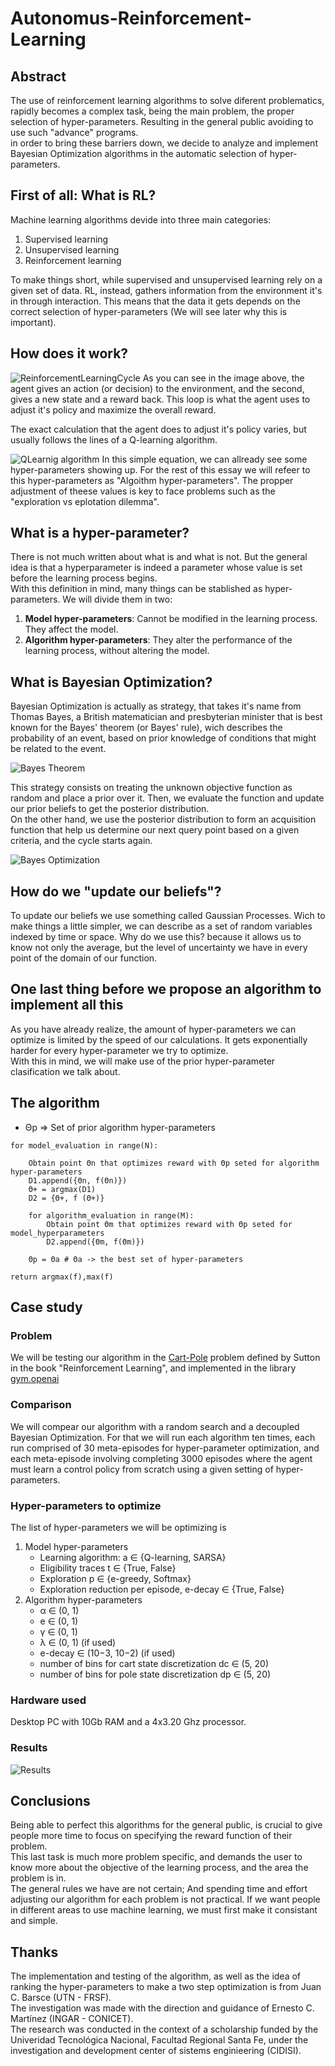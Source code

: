 # Autonomus-Reinforcement-Learning
## Abstract
The use of reinforcement learning algorithms to solve diferent problematics, rapidly becomes a complex task, being the main problem, the proper selection of hyper-parameters. Resulting in the general public avoiding to use such "advance" programs.
<br>
in order to bring these barriers down, we decide to analyze and implement Bayesian Optimization algorithms in the automatic selection of hyper-parameters.
<br>
## First of all: What is RL?
Machine learning algorithms devide into three main categories:
1. Supervised learning
2. Unsupervised learning
3. Reinforcement learning

To make things short, while supervised and unsupervised learning rely on a given set of data. RL, instead, gathers information from the environment it's in through interaction. This means that the data it gets depends on the correct selection of hyper-parameters (We will see later why this is important).

## How does it work?

![ReinforcementLearningCycle](Imagenes/RLCycle.jpg)
As you can see in the image above, the agent gives an action (or decision) to the environment, and the second, gives a new state and a reward back. This loop is what the agent uses to adjust it's policy and maximize the overall reward.

The exact calculation that the agent does to adjust it's policy varies, but usually follows the lines of a Q-learning algorithm.

![QLearnig algorithm](Imagenes/QLearningAlgorithm.gif)
In this simple equation, we can allready see some hyper-parameters showing up. For the rest of this essay we will refeer to this hyper-parameters as "Algoithm hyper-parameters". The propper adjustment of theese values is key to face problems such as the "exploration vs eplotation dilemma".

## What is a hyper-parameter?
There is not much written about what is and what is not. But the general idea is that a hyperparameter is indeed a parameter whose value is set before the learning process begins.<br>
With this definition in mind, many things can be stablished as hyper-parameters. We will divide them in two:
1. <b>Model hyper-parameters</b>: Cannot be modified in the learning process. They affect the model.
2. <b>Algorithm hyper-parameters</b>: They alter the performance of the learning process, without altering the model.


## What is Bayesian Optimization?
Bayesian Optimization is actually as strategy, that takes it's name from Thomas Bayes, a British matematician and presbyterian minister that is best known for the Bayes' theorem (or Bayes' rule), wich describes the probability of an event, based on prior knowledge of conditions that might be related to the event.

![Bayes Theorem](Imagenes/BayesTheorem.svg)

This strategy consists on treating the unknown objective function as random and place a prior over it. Then, we evaluate the function and update our prior beliefs to get the posterior distribution.<br>
On the other hand, we use the posterior distribution to form an acquisition function that help us determine our next query point based on a given criteria, and the cycle starts again.

![Bayes Optimization](Imagenes/BayesOptimization.png)

## How do we "update our beliefs"?
To update our beliefs we use something called Gaussian Processes. Wich to make things a little simpler, we can describe as a set of random variables indexed by time or space. Why do we use this? because it allows us to know not only the average, but the level of uncertainty we have in every point of the domain of our function.

## One last thing before we propose an algorithm to implement all this
As you have already realize, the amount of hyper-parameters we can optimize is limited by the speed of our calculations. It gets exponentially harder for every hyper-parameter we try to optimize.<br>
With this in mind, we will make use of the prior hyper-parameter clasification we talk about.

## The algorithm
* Θp => Set of prior algorithm hyper-parameters
```
for model_evaluation in range(N):

    Obtain point Θn that optimizes reward with Θp seted for algorithm hyper-parameters
    D1.append({Θn, f(Θn)})
    Θ+ = argmax(D1)
    D2 = {Θ+, f (Θ+)}

    for algorithm_evaluation in range(M):
        Obtain point Θm that optimizes reward with Θp seted for model_hyperparameters
        D2.append({Θm, f(Θm)})    

    Θp = Θa # Θa -> the best set of hyper-parameters

return argmax(f),max(f)
```

## Case study
### Problem
We will be testing our algorithm in the [Cart-Pole](https://gym.openai.com/envs/CartPole-v1/) problem defined by Sutton in the book "Reinforcement Learning", and implemented in the library [gym.openai](http://gym.openai.com/)

### Comparison
We will compear our algorithm with a random search and a
decoupled Bayesian Optimization. For that we will run each algorithm ten times, each run comprised of 30 meta-episodes for hyper-parameter optimization, and each meta-episode involving completing 3000 episodes where the agent must learn a control policy from scratch using a given setting of hyper-parameters.

### Hyper-parameters to optimize
The list of hyper-parameters we will be optimizing is
1. Model hyper-parameters
    * Learning algorithm: a ∈ {Q-learning, SARSA}
    * Eligibility traces t ∈ {True, False}
    * Exploration p ∈ {e-greedy, Softmax}
    * Exploration reduction per episode, e-decay ∈ {True, False}
2. Algorithm hyper-parameters
    * α ∈ (0, 1)
    * e ∈ (0, 1)
    * γ ∈ (0, 1)
    * λ ∈ (0, 1) (if used)
    * e-decay ∈ (10−3, 10−2) (if used)
    * number of bins for cart state discretization dc ∈ (5, 20)
    * number of bins for pole state discretization dp ∈ (5, 20)

### Hardware used
Desktop PC with 10Gb RAM and a 4x3.20 Ghz processor.

### Results
![Results](Imagenes/Results.png)

## Conclusions

Being able to perfect this algorithms for the general public, is crucial to give people more time to focus on specifying the reward function of their problem.<br>
This last task is much more problem specific, and demands the user to know more about the objective of the learning process, and the area the problem is in.<br>
The general rules we have are not certain; And spending time and effort adjusting our algorithm for each problem is not practical. If we want people in different areas to use machine learning, we must first make it consistant and simple.

## Thanks

The implementation and testing of the algorithm, as well as the idea of ranking the hyper-parameters to make a two step optimization is from Juan C. Barsce (UTN - FRSF).<br>
The investigation was made with the direction and guidance of Ernesto C. Martínez (INGAR - CONICET).<br>
The research was conducted in the context of a scholarship funded by the Univeridad Tecnológica Nacional, Facultad Regional Santa Fe, under the investigation and development center of sistems enginieering (CIDISI).